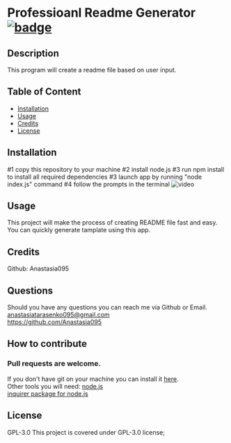 

# Professioanl Readme Generator  [![badge](https://img.shields.io/static/v1?label=license&message=GPL-3.0&color=green)](https://choosealicense.com/licenses/gpl-3.0/)

## Description
This program will create a readme file based on user input.

  ## Table of Content
  - [Installation](#installation)
  - [Usage](#usage)
  - [Credits](#credits)
  - [License](#license)

  ## Installation
  #1 copy this repository to your machine #2 install node.js #3 run npm install to install all required dependencies  #3 launch app by running "node index.js" command  #4 follow the prompts in the terminal
  ![video](utils/video.gif)
  ## Usage
  This project will make the process of creating README file fast and easy. You can quickly generate tamplate using this app.

  ## Credits
  Github: Anastasia095

  ## Questions
  Should you have any questions you can reach me via Github or Email.  
  anastasiatarasenko095@gmail.com  
  https://github.com/Anastasia095

  ## How to contribute  
  ### Pull requests are welcome.
  If you don't have git on your machine you can install it [here](https://docs.github.com/en/get-started/quickstart/set-up-git).  
  Other tools you will need:
  [node.js](https://nodejs.dev/learn/how-to-install-nodejs)  
  [inquirer package for node.js](https://www.npmjs.com/package/inquirer/v/8.2.4#questions)

  
  ## License 
  GPL-3.0
  This project is covered under GPL-3.0 license;

   
  
